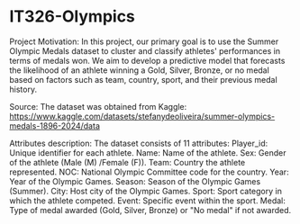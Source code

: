# IT326-Olympics

Project Motivation: 
In this project, our primary goal is to use the Summer Olympic Medals dataset to cluster and classify athletes' performances in terms of medals won. We aim to develop a predictive model that forecasts the likelihood of an athlete winning a Gold, Silver, Bronze, or no medal based on factors such as team, country, sport, and their previous medal history.

Source: 
The dataset was obtained from Kaggle: https://www.kaggle.com/datasets/stefanydeoliveira/summer-olympics-medals-1896-2024/data

Attributes description:
The dataset consists of 11 attributes:
Player_id: Unique identifier for each athlete.
Name: Name of the athlete.
Sex: Gender of the athlete (Male (M) /Female (F)).
Team: Country the athlete represented.
NOC: National Olympic Committee code for the country.
Year: Year of the Olympic Games.
Season: Season of the Olympic Games (Summer).
City: Host city of the Olympic Games.
Sport: Sport category in which the athlete competed.
Event: Specific event within the sport.
Medal: Type of medal awarded (Gold, Silver, Bronze) or "No medal" if not awarded.
